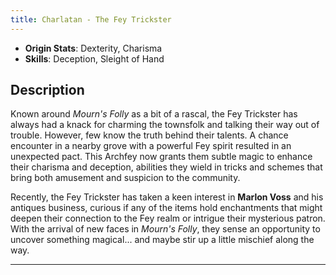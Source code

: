 ```yaml
---
title: Charlatan - The Fey Trickster
---
```



- **Origin Stats**: Dexterity, Charisma  
- **Skills**: Deception, Sleight of Hand  

## Description

Known around *Mourn's Folly* as a bit of a rascal, the Fey Trickster has always had a knack for charming the townsfolk and talking their way out of trouble. However, few know the truth behind their talents. A chance encounter in a nearby grove with a powerful Fey spirit resulted in an unexpected pact. This Archfey now grants them subtle magic to enhance their charisma and deception, abilities they wield in tricks and schemes that bring both amusement and suspicion to the community.

Recently, the Fey Trickster has taken a keen interest in **Marlon Voss** and his antiques business, curious if any of the items hold enchantments that might deepen their connection to the Fey realm or intrigue their mysterious patron. With the arrival of new faces in *Mourn's Folly*, they sense an opportunity to uncover something magical... and maybe stir up a little mischief along the way.

---

